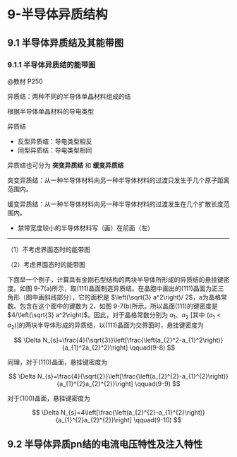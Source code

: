 # 9-半导体异质结构

## 9.1 半导体异质结及其能带图

### 9.1.1 半导体异质结的能带图

@教材 P250

异质结：两种不同的半导体单晶材料组成的结

根据半导体单晶材料的导电类型

异质结

* 反型异质结：导电类型相反
* 同型异质结：导电类型相同

异质结也可分为 **突变异质结** 和 **缓变异质结**

突变异质结：从一种半导体材料向另一种半导体材料的过渡只发生于几个原子距离范围内。

缓变异质结：从一种半导体材料向另一种半导体材料的过渡发生在几个扩散长度范围内。

* 禁带宽度较小的半导体材料写（画）在前面（左）

---

（1）不考虑界面态时的能带图

（2）考虑界面态时的能带图

下面举一个例子，计算具有金刚石型结构的两块半导体所形成的异质结的悬挂键密度。如图 9-7(a)所示，取(111)晶面制造异质结。在晶胞中画出的(111)晶面为正三角形（图中画斜线部分），它的面积是 $\left(\sqrt{3} a^2\right)/ 2$，a为晶格常数。包含在这个面中的键数为 2，如图 9-7(b)所示。所以晶面(111)的键密度是 $4/\left(\sqrt{3} a^2\right)$。因此，对于晶格常数分别为 $a_1、 a_2$ [其中 $\left(a_1<a_2\right)$]的两块半导体形成的异质结，以(111)晶面为交界面时，悬挂键密度为

$$
\Delta N_{s}=\frac{4}{\sqrt{3}}\left[\frac{\left(a_{2}^2-a_{1}^2\right)}{a_{1}^2a_{2}^2}\right] \qquad(9-8)
$$

同理，对于(110)晶面，悬挂键密度为

$$
\Delta N_{s}=\frac{4}{\sqrt{2}}\left[\frac{\left(a_{2}^{2}-a_{1}^{2}\right)}{a_{1}^{2}a_{2}^{2}}\right] \qquad(9-9)
$$

对于(100)晶面，悬挂键密度为

$$
\Delta N_{s}=4\left[\frac{\left(a_{2}^{2}-a_{1}^{2}\right)}{a_{1}^{2}a_{2}^{2}}\right] \qquad(9-10)
$$

## 9.2 半导体异质pn结的电流电压特性及注入特性
